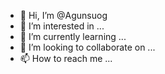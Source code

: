 - 👋 Hi, I’m @Agunsuog
- 👀 I’m interested in ...
- 🌱 I’m currently learning ...
- 💞️ I’m looking to collaborate on ...
- 📫 How to reach me ...

<!---
Agunsuog/Agunsuog is a ✨ special ✨ repository because its `README.md` (this file) appears on your GitHub profile.
You can click the Preview link to take a look at your changes.
--->
